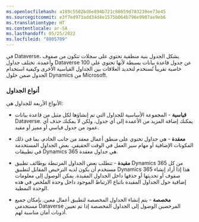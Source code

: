 ```yaml
---
ms.openlocfilehash: a189c5502bd6e894b721c88059d703239ee73e45
ms.sourcegitcommit: e3f7ed973add34d4e1575b064b796e9907ae9eb6
ms.translationtype: HT
ms.contentlocale: ar-SA
ms.lasthandoff: 05/25/2022
ms.locfileid: "8805709"
---
```

في Dataverse، يشكل الجدول بنية منطقية تحتوي على سجلات تتكون من صفوف وأعمدة. تختلف جداول Dataverse عن جدول قاعدة بيانات بسيطة لأنها تحتوي على 100 خاصية تقريباً تُستخدم لتحديد العلاقات بين الجداول القياسية الأخرى وكيفية استخدام الجدول ضمن حلول Dynamics من Microsoft.

### <a name="types-of-tables"></a>أنواع الجداول

الأنواع الأربعة للجداول هي: 

-   **قياسية** - المجموعة الأساسية للجداول التي تم إنشاؤها لكل مثيل من قاعدة بيانات Dataverse. يمكنك إضافة المزيد من الأعمدة إلى أي جدول، ولكن لا يمكنك حذف أي عمود من جدول قياسي أو مميز أو مقيد. 

-   **معقدة** - هي جداول تحتوي على منطق أعمال معقد من جانب الخادم، بما في ذلك المكونات الإضافية أو مهام سير العمل في الوقت الحقيقي. بعض الجداول المستخدمة في تطبيقات Dynamics 365 هي جداول معقدة. 

-   **مقيدة** - تتطلب بعض الجداول المرتبطة بوظائف تطبيق Dynamics 365 من كل مستخدم أن يكون لديه الترخيص المقابل لتطبيق Dynamics 365 هذا إذا أراد إنشاء صفوف أو تحديثها أو حذفها داخل الجداول المقيدة. يمكن الوصول إلى معلومات إضافية حول الجداول المقيدة باتباع الارتباط الموجود داخل وحدة الملخص في هذه الوحدة النمطية.

-   **مخصصة** - يتم إنشاء الجداول المخصصة لتطبيق أعمال معين. بإمكان جميع مستخدمي Dataverse المرخصين الوصول إلى الجداول المخصصة إذا تم تعيين أذونات أمان مناسبة لهم. 

